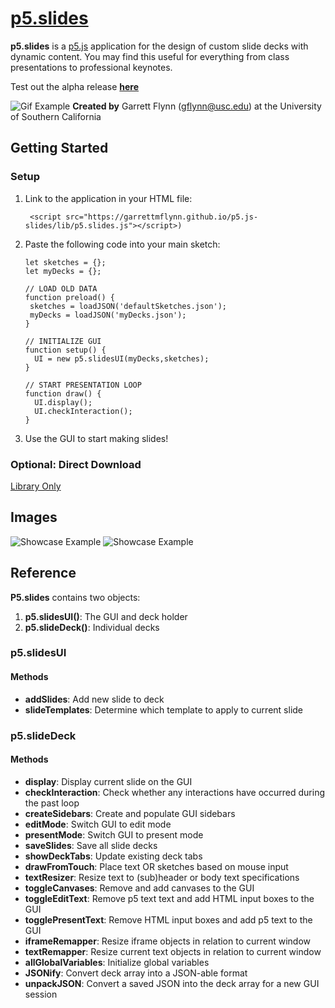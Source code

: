 
# [**p5.slides**](https://github.com/GarrettMFlynn/p5.js-slides)
**p5.slides** is a [p5.js](https://p5js.org/) application for the design of custom slide decks with dynamic content. You may find this useful for everything from class presentations to professional keynotes.

Test out the alpha release [**here**](https://garrettmflynn.github.io/p5.js-slides/examples/p5.slides-primer/)

 ![Gif Example](img/Gif1.gif)
 **Created by** Garrett Flynn (gflynn@usc.edu) at the University of Southern California

 
 ## Getting Started
 
 ### Setup 
 
 1. Link to the application in your HTML file:
         
         <script src="https://garrettmflynn.github.io/p5.js-slides/lib/p5.slides.js"></script>)
         
 2. Paste the following code into your main sketch:
        
        
        let sketches = {};
        let myDecks = {};
          
        // LOAD OLD DATA
        function preload() {
         sketches = loadJSON('defaultSketches.json');
         myDecks = loadJSON('myDecks.json');
        }
        
        // INITIALIZE GUI
        function setup() {
          UI = new p5.slidesUI(myDecks,sketches);
        }

        // START PRESENTATION LOOP
        function draw() {
          UI.display();
          UI.checkInteraction();
        }

3. Use the GUI to start making slides!

 ### Optional: Direct Download
 [Library Only](https://raw.githubusercontent.com/GarrettMFlynn/p5.js-slides/gh-pages/lib/p5.slides.js)
 

 ## Images
 ![Showcase Example](/img/Gif2.gif)
 ![Showcase Example](/img/Gif3.gif)
 
        
 ## Reference
 
 **P5.slides** contains two objects:
 1. **p5.slidesUI()**: The GUI and deck holder
 2. **p5.slideDeck()**: Individual decks
 
 ### p5.slidesUI
 #### Methods
 * **addSlides**: Add new slide to deck
 * **slideTemplates**: Determine which template to apply to current slide
 
 
 ### p5.slideDeck
 #### Methods
 * **display**: Display current slide on the GUI
 * **checkInteraction**: Check whether any interactions have occurred during the past loop
 * **createSidebars**: Create and populate GUI sidebars
 * **editMode**: Switch GUI to edit mode
 * **presentMode**: Switch GUI to present mode
 * **saveSlides**: Save all slide decks
 * **showDeckTabs**: Update existing deck tabs
 * **drawFromTouch**: Place text OR sketches based on mouse input
 * **textResizer**: Resize text to (sub)header or body text specifications
 * **toggleCanvases**: Remove and add canvases to the GUI
 * **toggleEditText**: Remove p5 text text and add HTML input boxes to the GUI
 * **togglePresentText**: Remove HTML input boxes and add p5 text to the GUI
 * **iframeRemapper**: Resize iframe objects in relation to current window
 * **textRemapper**: Resize current text objects in relation to current window
 * **allGlobalVariables**: Initialize global variables 
 * **JSONify**: Convert deck array into a JSON-able format
 * **unpackJSON**: Convert a saved JSON into the deck array for a new GUI session
 
 
 
